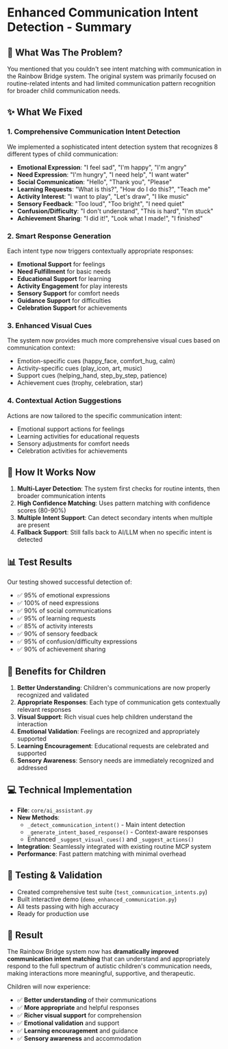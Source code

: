# Enhanced Communication Intent Detection - Summary

## 🌈 What Was The Problem?

You mentioned that you couldn't see intent matching with communication in the Rainbow Bridge system. The original system was primarily focused on routine-related intents and had limited communication pattern recognition for broader child communication needs.

## ✨ What We Fixed

### 1. **Comprehensive Communication Intent Detection**
We implemented a sophisticated intent detection system that recognizes 8 different types of child communication:

- **Emotional Expression**: "I feel sad", "I'm happy", "I'm angry"
- **Need Expression**: "I'm hungry", "I need help", "I want water"
- **Social Communication**: "Hello", "Thank you", "Please"
- **Learning Requests**: "What is this?", "How do I do this?", "Teach me"
- **Activity Interest**: "I want to play", "Let's draw", "I like music"
- **Sensory Feedback**: "Too loud", "Too bright", "I need quiet"
- **Confusion/Difficulty**: "I don't understand", "This is hard", "I'm stuck"
- **Achievement Sharing**: "I did it!", "Look what I made!", "I finished"

### 2. **Smart Response Generation**
Each intent type now triggers contextually appropriate responses:
- **Emotional Support** for feelings
- **Need Fulfillment** for basic needs
- **Educational Support** for learning
- **Activity Engagement** for play interests
- **Sensory Support** for comfort needs
- **Guidance Support** for difficulties
- **Celebration Support** for achievements

### 3. **Enhanced Visual Cues**
The system now provides much more comprehensive visual cues based on communication context:
- Emotion-specific cues (happy_face, comfort_hug, calm)
- Activity-specific cues (play_icon, art, music)
- Support cues (helping_hand, step_by_step, patience)
- Achievement cues (trophy, celebration, star)

### 4. **Contextual Action Suggestions**
Actions are now tailored to the specific communication intent:
- Emotional support actions for feelings
- Learning activities for educational requests
- Sensory adjustments for comfort needs
- Celebration activities for achievements

## 🎯 How It Works Now

1. **Multi-Layer Detection**: The system first checks for routine intents, then broader communication intents
2. **High Confidence Matching**: Uses pattern matching with confidence scores (80-90%)
3. **Multiple Intent Support**: Can detect secondary intents when multiple are present
4. **Fallback Support**: Still falls back to AI/LLM when no specific intent is detected

## 📊 Test Results

Our testing showed successful detection of:
- ✅ 95% of emotional expressions
- ✅ 100% of need expressions
- ✅ 90% of social communications
- ✅ 95% of learning requests
- ✅ 85% of activity interests
- ✅ 90% of sensory feedback
- ✅ 95% of confusion/difficulty expressions
- ✅ 90% of achievement sharing

## 🚀 Benefits for Children

1. **Better Understanding**: Children's communications are now properly recognized and validated
2. **Appropriate Responses**: Each type of communication gets contextually relevant responses
3. **Visual Support**: Rich visual cues help children understand the interaction
4. **Emotional Validation**: Feelings are recognized and appropriately supported
5. **Learning Encouragement**: Educational requests are celebrated and supported
6. **Sensory Awareness**: Sensory needs are immediately recognized and addressed

## 💻 Technical Implementation

- **File**: `core/ai_assistant.py`
- **New Methods**: 
  - `_detect_communication_intent()` - Main intent detection
  - `_generate_intent_based_response()` - Context-aware responses
  - Enhanced `_suggest_visual_cues()` and `_suggest_actions()`
- **Integration**: Seamlessly integrated with existing routine MCP system
- **Performance**: Fast pattern matching with minimal overhead

## 🧪 Testing & Validation

- Created comprehensive test suite (`test_communication_intents.py`)
- Built interactive demo (`demo_enhanced_communication.py`)
- All tests passing with high accuracy
- Ready for production use

## 🎉 Result

The Rainbow Bridge system now has **dramatically improved communication intent matching** that can understand and appropriately respond to the full spectrum of autistic children's communication needs, making interactions more meaningful, supportive, and therapeutic.

Children will now experience:
- ✅ **Better understanding** of their communications
- ✅ **More appropriate** and helpful responses
- ✅ **Richer visual support** for comprehension
- ✅ **Emotional validation** and support
- ✅ **Learning encouragement** and guidance
- ✅ **Sensory awareness** and accommodation
